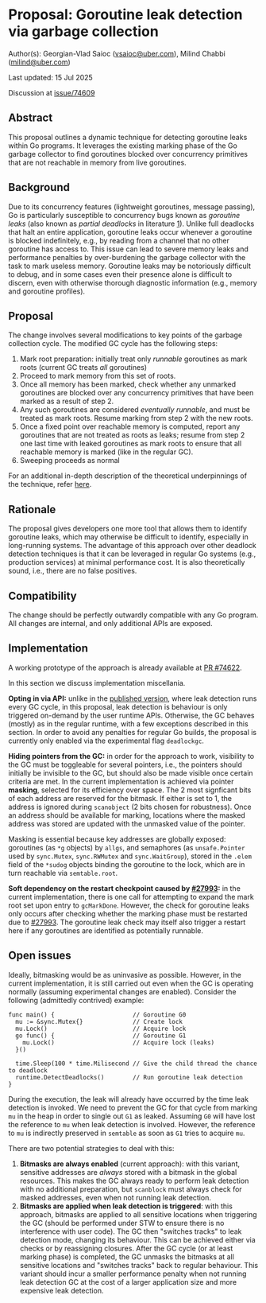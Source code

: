 # Proposal: Goroutine leak detection via garbage collection

Author(s): Georgian-Vlad Saioc (vsaioc@uber.com), Milind Chabbi (milind@uber.com)

Last updated: 15 Jul 2025

Discussion at [issue/74609](https://go.dev/issue/74609)

## Abstract

This proposal outlines a dynamic technique for detecting goroutine leaks within Go programs. It leverages the existing marking phase of the Go garbage collector to find goroutines blocked over concurrency primitives that are not reachable in memory from live goroutines.

## Background

Due to its concurrency features (lightweight goroutines, message passing), Go is particularly susceptible to concurrency bugs known as _goroutine leaks_ (also known as _partial deadlocks_ in literature [1](https://dl.acm.org/doi/10.1145/3676641.3715990)). Unlike full deadlocks that halt an entire application, goroutine leaks occur whenever a goroutine is blocked indefinitely, e.g., by reading from a channel that no other goroutine has access to. This issue can lead to severe memory leaks and performance penalties by over-burdening the garbage collector with the task to mark useless memory. Goroutine leaks may be notoriously difficult to debug, and in some cases even their presence alone is difficult to discern, even with otherwise thorough diagnostic information (e.g., memory and goroutine profiles).

## Proposal

The change involves several modifications to key points of the garbage collection cycle. The modified GC cycle has the following steps:
1. Mark root preparation: initially treat only _runnable_ goroutines as mark roots (current GC treats _all_ goroutines)
2. Proceed to mark memory from this set of roots.
3. Once all memory has been marked, check whether any unmarked goroutines are blocked over any concurrency primitives that have been marked as a result of step 2.
4. Any such goroutines are considered _eventually runnable_, and must be treated as mark roots. Resume marking from step 2 with the new roots.
5. Once a fixed point over reachable memory is computed, report any goroutines that are not treated as roots as leaks; resume from step 2 one last time with leaked goroutines as mark roots to ensure that all reachable memory is marked (like in the regular GC).
6. Sweeping proceeds as normal

For an additional in-depth description of the theoretical underpinnings of the technique, refer [here](https://dl.acm.org/doi/10.1145/3676641.3715990).

## Rationale

The proposal gives developers one more tool that allows them to identify goroutine leaks, which may otherwise be difficult to identify, especially in long-running systems. The advantage of this approach over other deadlock detection techniques is that it can be leveraged in regular Go systems (e.g., production services) at minimal performance cost. It is also theoretically sound, i.e., there are no false positives.

## Compatibility

The change should be perfectly outwardly compatible with any Go program. All changes are internal, and only additional APIs are exposed.

## Implementation

A working prototype of the approach is already available at [PR #74622](https://github.com/golang/go/pull/74622).

In this section we discuss implementation miscellania.

**Opting in via API:** unlike in the [published version](https://dl.acm.org/doi/10.1145/3676641.3715990), where leak detection runs every GC cycle, in this proposal, leak detection is behaviour is only triggered on-demand by the user runtime APIs. Otherwise, the GC behaves (mostly) as in the regular runtime, with a few exceptions described in this section. In order to avoid any penalties for regular Go builds, the proposal is currently only enabled via the experimental flag `deadlockgc`.

**Hiding pointers from the GC:** in order for the approach to work, visibility to the GC must be toggleable for several pointers, i.e., the pointers should initially be invisible to the GC, but should also be made visible once certain criteria are met. In the current implementation is achieved via pointer **masking**, selected for its efficiency over space. The 2 most signficant bits of each address are reserved for the bitmask. If either is set to 1, the address is ignored during `scanobject` (2 bits chosen for robustness). Once an address should be available for marking, locations where the masked address was stored are updated with the unmasked value of the pointer.

Masking is essential because key addresses are globally exposed: goroutines (as `*g` objects) by `allgs`, and semaphores (as `unsafe.Pointer` used by `sync.Mutex`, `sync.RWMutex` and `sync.WaitGroup`), stored in the `.elem` field of the `*sudog` objects binding the goroutine to the lock, which are in turn reachable via `semtable.root`.

**Soft dependency on the restart checkpoint caused by [#27993](https://go.dev/issue/27993):** in the current implementation, there is one call for attempting to expand the mark root set upon entry to `gcMarkDone`. However, the check for goroutine leaks only occurs after checking whether the marking phase must be restarted due to [#27993](https://go.dev/issue/27993). The goroutine leak check may itself also trigger a restart here if any goroutines are identified as potentially runnable.

## Open issues

Ideally, bitmasking would be as uninvasive as possible. However, in the current implementation, it is still carried out even when the GC is operating normally (assuming experimental changes are enabled). Consider the following (admittedly contrived) example:
```
func main() {                      // Goroutine G0
  mu := &sync.Mutex{}              // Create lock
  mu.Lock()                        // Acquire lock
  go func() {                      // Goroutine G1
    mu.Lock()                      // Acquire lock (leaks)
  }()

  time.Sleep(100 * time.Milisecond // Give the child thread the chance to deadlock
  runtime.DetectDeadlocks()        // Run goroutine leak detection
}
```
During the execution, the leak will already have occurred by the time leak detection is invoked. We need to prevent the GC for that cycle from marking `mu` in the heap in order to single out `G1` as leaked. Assuming `G0` will have lost the reference to `mu` when leak detection is involved. However, the reference to `mu` is indirectly preserved in `semtable` as soon as `G1` tries to acquire `mu`.

There are two potential strategies to deal with this:
1. **Bitmasks are always enabled** (current approach): with this variant, sensitive addresses are _always_ stored with a bitmask in the global resources. This makes the GC always ready to perform leak detection with no additional preparation, but `scanblock` must always check for masked addresses, even when not running leak detection.
2. **Bitmasks are applied when leak detection is triggered**: with this approach, bitmasks are applied to all sensitive locations when triggering the GC (should be performed under STW to ensure there is no interference with user code). The GC then "switches tracks" to leak detection mode, changing its behaviour. This can be achieved either via checks or by reassigning closures. After the GC cycle (or at least marking phase) is completed, the GC unmasks the bitmasks at all sensitive locations and "switches tracks" back to regular behaviour.
  This variant should incur a smaller performance penalty when not running leak detection GC at the cost of a larger application size and more expensive leak detection.
